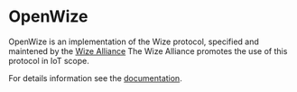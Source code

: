 # OpenWize

OpenWize is an implementation of the Wize protocol, specified and maintened by the [Wize Alliance](https://www.wize-alliance.com/)
The Wize Alliance promotes the use of this protocol in IoT scope.

For details information see the [documentation](https://wizeeverywhere-openwize.readthedocs.io/en/latest). 